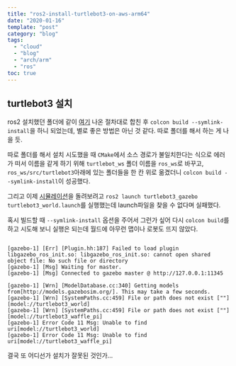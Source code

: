 ```yaml
---
title: "ros2-install-turtlebot3-on-aws-arm64"
date: "2020-01-16"
template: "post"
category: "blog"
tags: 
  - "cloud"
  - "blog"
  - "arch/arm"
  - "ros"
toc: true
---
```


## turtlebot3 설치

ros2 설치했던 폴더에 같이 [여기](http://emanual.robotis.com/docs/en/platform/turtlebot3/pc_setup/#install-dependent-ros-packages) 나온 절차대로 합친 후 `colcon build --symlink-install`을 하니 되었는데, 별로 좋은 방법은 아닌 것 같다. 따로 폴더를 해서 하는 게 나을 듯.

따로 폴더를 해서 설치 시도했을 때 `CMake`에서 소스 경로가 불일치한다는 식으로 에러가 떠서 이름을 같게 하기 위해 `turtlebot_ws` 폴더 이름을 `ros_ws`로 바꾸고, `ros_ws/src/turtlebot3`아래에 있는 폴더들을 한 칸 위로 옮겼더니 `colcon build --symlink-install`이 성공했다.

그리고 이제 [시뮬레이션](http://emanual.robotis.com/docs/en/platform/turtlebot3/simulation/#turtlebot3-simulation-using-gazebo)을 돌려보려고 `ros2 launch turtlebot3_gazebo turtlebot3_world.launch`를 실행했는데 launch파일을 찾을 수 없다며 실패했다.

혹시 빌드할 때 `--symlink-install` 옵션을 주어서 그런가 싶어 다시 `colcon build`를 하고 시도해 보니 실행은 되는데 월드에 아무런 맵이나 로봇도 뜨지 않았다.


```log

[gazebo-1] [Err] [Plugin.hh:187] Failed to load plugin libgazebo_ros_init.so: libgazebo_ros_init.so: cannot open shared object file: No such file or directory
[gazebo-1] [Msg] Waiting for master.
[gazebo-1] [Msg] Connected to gazebo master @ http://127.0.0.1:11345

[gazebo-1] [Wrn] [ModelDatabase.cc:340] Getting models from[http://models.gazebosim.org/]. This may take a few seconds.
[gazebo-1] [Wrn] [SystemPaths.cc:459] File or path does not exist [""] [model://turtlebot3_world]
[gazebo-1] [Wrn] [SystemPaths.cc:459] File or path does not exist [""] [model://turtlebot3_waffle_pi]
[gazebo-1] Error Code 11 Msg: Unable to find uri[model://turtlebot3_world]
[gazebo-1] Error Code 11 Msg: Unable to find uri[model://turtlebot3_waffle_pi]
```

결국 또 어디선가 설치가 잘못된 것인가...